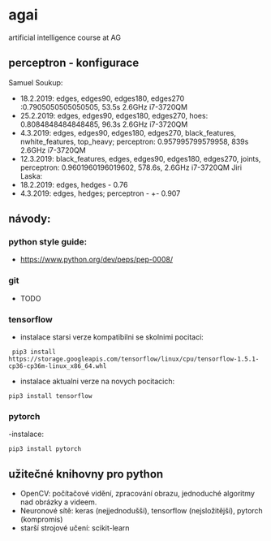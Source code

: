 # agai
artificial intelligence course at AG

## perceptron - konfigurace

Samuel Soukup:
- 18.2.2019: edges, edges90, edges180, edges270 :0.7905050505050505, 53.5s 2.6GHz i7-3720QM 
- 25.2.2019: edges, edges90, edges180, edges270, hoes: 0.8084848484848485, 96.3s 2.6GHz i7-3720QM
- 4.3.2019: edges, edges90, edges180, edges270, black_features, nwhite_features, top_heavy;  perceptron: 0.957995799579958, 839s 2.6GHz i7-3720QM
- 12.3.2019: black_features, edges, edges90, edges180, edges270, joints, perceptron: 0.9601960196019602, 578.6s, 2.6GHz i7-3720QM
Jiri Laska:
- 18.2.2019: edges, hedges - 0.76
- 4.3.2019: edges, hedges; perceptron - +- 0.907

## návody:
### python style guide:
- https://www.python.org/dev/peps/pep-0008/
### git
- TODO
### tensorflow
- instalace starsi verze kompatibilni se skolnimi pocitaci: 

```
 pip3 install https://storage.googleapis.com/tensorflow/linux/cpu/tensorflow-1.5.1-cp36-cp36m-linux_x86_64.whl
```

- instalace aktualni verze na novych pocitacich:

```
pip3 install tensorflow
```

### pytorch
-instalace: 

```
pip3 install pytorch
```
## užitečné knihovny pro python
- OpenCV: počítačové vidění, zpracování obrazu, jednoduché algoritmy nad obrázky a videem.
- Neuronové sítě: keras (nejjednodušší), tensorflow (nejsložitější), pytorch (kompromis)
- starší strojové učení: scikit-learn
